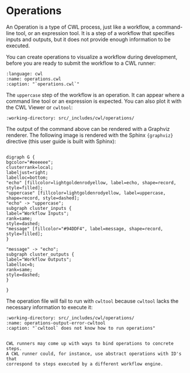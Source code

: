 # Operations

An Operation is a type of CWL process, just like a workflow, a command-line tool, or
an expression tool. It is a step of a workflow that specifies inputs and outputs,
but it does not provide enough information to be executed.

You can create operations to visualize a workflow during development, before
you are ready to submit the workflow to a CWL runner:

```{literalinclude} /_includes/cwl/operations/operations.cwl
:language: cwl
:name: operations.cwl
:caption: "`operations.cwl`"
```

The `uppercase` step of the workflow is an operation. It can appear where a
command line tool or an expression is expected. You can also plot it with the
CWL Viewer or `cwltool`:

```{runcmd} cwltool --print-dot operations.cwl
:working-directory: src/_includes/cwl/operations/
```

The output of the command above can be rendered with a Graphviz renderer. The
following image is rendered with the Sphinx `{graphviz}` directive (this user
guide is built with Sphinx):

```{graphviz}

digraph G {
bgcolor="#eeeeee";
clusterrank=local;
labeljust=right;
labelloc=bottom;
"echo" [fillcolor=lightgoldenrodyellow, label=echo, shape=record, style=filled];
"uppercase" [fillcolor=lightgoldenrodyellow, label=uppercase, shape=record, style=dashed];
"echo" -> "uppercase";
subgraph cluster_inputs {
label="Workflow Inputs";
rank=same;
style=dashed;
"message" [fillcolor="#94DDF4", label=message, shape=record, style=filled];
}

"message" -> "echo";
subgraph cluster_outputs {
label="Workflow Outputs";
labelloc=b;
rank=same;
style=dashed;
}

}
```

The operation file will fail to run with `cwltool` because `cwltool`
lacks the necessary information to execute it:

```{runcmd} cwltool operations.cwl --message Hello
:working-directory: src/_includes/cwl/operations/
:name: operations-output-error-cwltool
:caption: "`cwltool` does not know how to run operations"
```

```{note}

CWL runners may come up with ways to bind operations to concrete steps.
A CWL runner could, for instance, use abstract operations with ID's that
correspond to steps executed by a different workflow engine.
```

